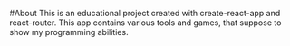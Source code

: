 #About
This is an educational project created with create-react-app and react-router. This app contains various tools and games, that suppose to show my programming abilities.
